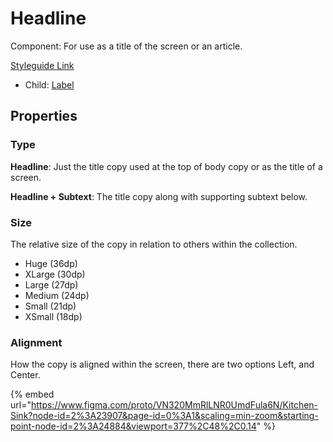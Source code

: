 # Headline

Component: For use as a title of the screen or an article.

[Styleguide Link](https://zpl.io/a8DGR3K)

* Child: [Label](../overview/label.md)

## Properties

### Type

**Headline**: Just the title copy used at the top of body copy or as the title of a screen.

**Headline + Subtext**: The title copy along with supporting subtext below.

### Size

The relative size of the copy in relation to others within the collection.

* Huge (36dp)
* XLarge (30dp)
* Large (27dp)
* Medium (24dp)
* Small (21dp)
* XSmall (18dp)

### Alignment

How the copy is aligned within the screen, there are two options Left, and Center.



{% embed url="https://www.figma.com/proto/VN320MmRlLNR0UmdFula6N/Kitchen-Sink?node-id=2%3A23907&page-id=0%3A1&scaling=min-zoom&starting-point-node-id=2%3A24884&viewport=377%2C48%2C0.14" %}

